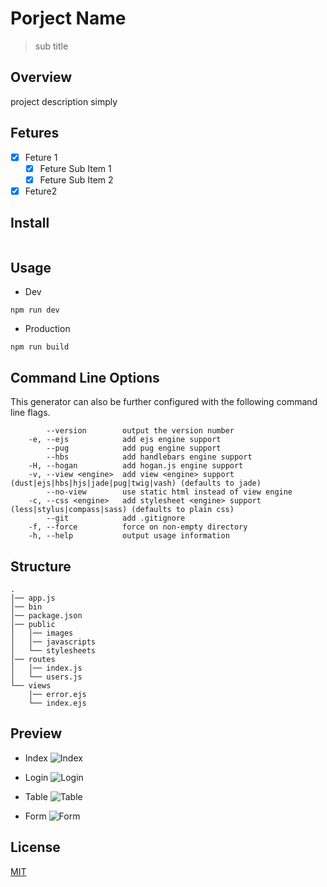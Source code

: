 # Porject Name
> sub title

Overview
---
project description simply

Fetures
---
+ [x] Feture 1
  * [x] Feture Sub Item 1
  * [x] Feture Sub Item 2
+ [x] Feture2 

Install
---
``` sh
```

Usage
---
+ Dev 
```
npm run dev
```

+ Production
```
npm run build
```

Command Line Options
---
This generator can also be further configured with the following command line flags.
```
        --version        output the version number
    -e, --ejs            add ejs engine support
        --pug            add pug engine support
        --hbs            add handlebars engine support
    -H, --hogan          add hogan.js engine support
    -v, --view <engine>  add view <engine> support (dust|ejs|hbs|hjs|jade|pug|twig|vash) (defaults to jade)
        --no-view        use static html instead of view engine
    -c, --css <engine>   add stylesheet <engine> support (less|stylus|compass|sass) (defaults to plain css)
        --git            add .gitignore
    -f, --force          force on non-empty directory
    -h, --help           output usage information
```
    
Structure
---
```
.
│── app.js
│── bin
│── package.json
│── public
│   │── images
│   │── javascripts
│   └── stylesheets
│── routes
│   │── index.js
│   └── users.js
└── views
    │── error.ejs
    └── index.ejs

```

Preview
---
+ Index
![Index](./screenshot/index.png)

+ Login
![Login](./screenshot/login.png)

+ Table
![Table](./screenshot/table.png)

+ Form
![Form](./screenshot/form.png)


License
---
[MIT](LICENSE)